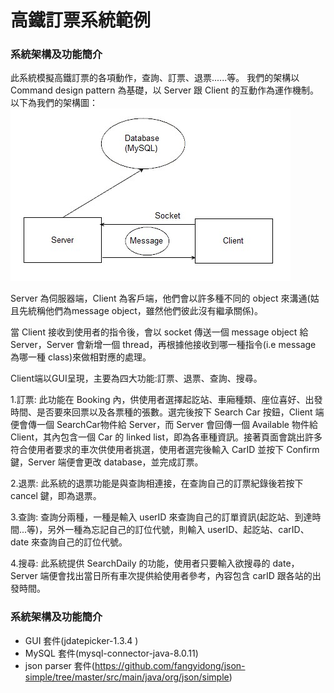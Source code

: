 # 高鐵訂票系統範例
### 系統架構及功能簡介
此系統模擬高鐵訂票的各項動作，查詢、訂票、退票......等。
我們的架構以 Command design pattern 為基礎，以 Server 跟 Client 的互動作為運作機制。
以下為我們的架構圖：
![N|Solid](/img/sturcture.png)

Server 為伺服器端，Client 為客戶端，他們會以許多種不同的 object 來溝通(姑且先統稱他們為message object，雖然他們彼此沒有繼承關係)。

當 Client 接收到使用者的指令後，會以 socket 傳送一個 message object 給 Server，Server 會新增一個 thread，再根據他接收到哪一種指令(i.e message 為哪一種 class)來做相對應的處理。

Client端以GUI呈現，主要為四大功能:訂票、退票、查詢、搜尋。

1.訂票: 
此功能在 Booking 內，供使用者選擇起訖站、車廂種類、座位喜好、出發時間、是否要來回票以及各票種的張數。選完後按下 Search Car 按鈕，Client 端便會傳一個 SearchCar物件給 Server，而 Server 會回傳一個 Available 物件給 Client，其內包含一個 Car 的 linked list，即為各車種資訊。接著頁面會跳出許多符合使用者要求的車次供使用者挑選，使用者選完後輸入 CarID 並按下 Confirm 鍵，Server 端便會更改 database，並完成訂票。

2.退票:
此系統的退票功能是與查詢相連接，在查詢自己的訂票紀錄後若按下 cancel 鍵，即為退票。

3.查詢:
查詢分兩種，一種是輸入 userID 來查詢自己的訂單資訊(起訖站、到達時間...等)，另外一種為忘記自己的訂位代號，則輸入 userID、起訖站、carID、date 來查詢自己的訂位代號。

4.搜尋:
此系統提供 SearchDaily 的功能，使用者只要輸入欲搜尋的 date，Server 端便會找出當日所有車次提供給使用者參考，內容包含 carID 跟各站的出發時間。
### 系統架構及功能簡介
* GUI 套件(jdatepicker-1.3.4 )
* MySQL 套件(mysql-connector-java-8.0.11)
* json parser 套件(https://github.com/fangyidong/json-simple/tree/master/src/main/java/org/json/simple)

